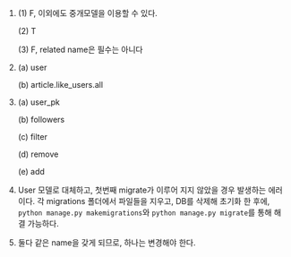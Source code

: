 1. (1) F, 이외에도 중개모델을 이용할 수 있다.

   (2) T

   (3) F, related name은 필수는 아니다



2. (a) user

   (b) article.like_users.all



3. (a) user_pk

   (b) followers

   (c) filter

   (d) remove

   (e) add



4. User 모델로 대체하고, 첫번째 migrate가 이루어 지지 않았을 경우 발생하는 에러이다. 각 migrations 폴더에서 파일들을 지우고, DB를 삭제해 초기화 한 후에, `python manage.py makemigrations`와 `python manage.py migrate`를 통해 해결 가능하다.



5. 둘다 같은 name을 갖게 되므로, 하나는 변경해야 한다.